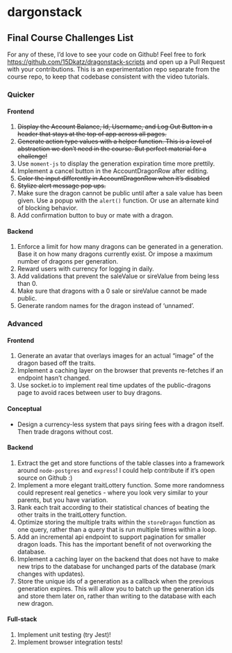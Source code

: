 # dargonstack

## Final Course Challenges List

For any of these, I’d love to see your code on Github! Feel free to fork https://github.com/15Dkatz/dragonstack-scripts and open up a Pull Request with your contributions. This is an experimentation repo separate from the course repo, to keep that codebase consistent with the video tutorials.

### Quicker

#### Frontend

1. ~~Display the Account Balance, Id, Username, and Log Out Button in a header that stays at the top of app across all pages.~~
2. ~~Generate action type values with a helper function. This is a level of abstraction we don’t need in the course. But perfect material for a challenge!~~
3. Use `moment-js` to display the generation expiration time more prettily.
4. Implement a cancel button in the AccountDragonRow after editing.
5. ~~Color the input differently in AccountDragonRow when it’s disabled~~
6. ~~Stylize alert message pop ups.~~
7. Make sure the dragon cannot be public until after a sale value has been given. Use a popup with the `alert()` function. Or use an alternate kind of blocking behavior.
8. Add confirmation button to buy or mate with a dragon.

#### Backend

1. Enforce a limit for how many dragons can be generated in a generation. Base it on how many dragons currently exist. Or impose a maximum number of dragons per generation.
2. Reward users with currency for logging in daily.
3. Add validations that prevent the saleValue or sireValue from being less than 0.
4. Make sure that dragons with a 0 sale or sireValue cannot be made public.
5. Generate random names for the dragon instead of ‘unnamed’.

### Advanced

#### Frontend

1. Generate an avatar that overlays images for an actual “image” of the dragon based off the traits.
2. Implement a caching layer on the browser that prevents re-fetches if an endpoint hasn’t changed.
3. Use socket.io to implement real time updates of the public-dragons page to avoid races between user to buy dragons.

#### Conceptual

- Design a currency-less system that pays siring fees with a dragon itself. Then trade dragons without cost.

#### Backend

1. Extract the get and store functions of the table classes into a framework around `node-postgres` and `express`! I could help contribute if it’s open source on Github :)
2. Implement a more elegant traitLottery function. Some more randomness could represent real genetics - where you look very similar to your parents, but you have variation.
3. Rank each trait according to their statistical chances of beating the other traits in the traitLottery function.
4. Optimize storing the multiple traits within the `storeDragon` function as one query, rather than a query that is run multiple times within a loop.
5. Add an incremental api endpoint to support pagination for smaller dragon loads. This has the important benefit of not overworking the database.
6. Implement a caching layer on the backend that does not have to make new trips to the database for unchanged parts of the database (mark changes with updates).
7. Store the unique ids of a generation as a callback when the previous generation expires. This will allow you to batch up the generation ids and store them later on, rather than writing to the database with each new dragon.

#### Full-stack

1. Implement unit testing (try Jest)!
2. Implement browser integration tests!
